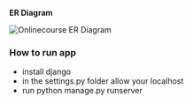 **ER Diagram**

![Onlinecourse ER Diagram](https://github.com/ibm-developer-skills-network/final-cloud-app-with-database/blob/master/static/media/course_images/onlinecourse_app_er.png)

### How to run app
- install django
- in the settings.py folder allow your localhost
- run python manage.py runserver
